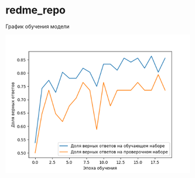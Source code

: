 # redme_repo

График обучения модели

![accuracy](https://github.com/romsanml/redme_repo/blob/main/accuracy.png)
